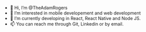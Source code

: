 - 👋 Hi, I’m @TheAdamRogers
- 👀 I’m interested in mobile developement and web development
- 🌱 I’m currently developing in React, React Native and Node JS.
- 📫 You can reach me through Git, Linkedin or by email.
